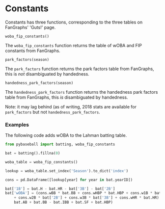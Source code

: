 # Constants

Constants has three functions, corresponding to the three tables on FanGraphs' 'Guts!' page.

`woba_fip_constants()`

The `woba_fip_constants` function returns the table of wOBA and FIP constants from FanGraphs.

`park_factors(season)`

The `park_factors` function returns the park factors table from FanGraphs, this is *not* disambiguated by handedness.

`handedness_park_factors(season)`

The `handedness_park_factors` function returns the handedness park factors table from FanGraphs, this *is* disambiguated by handedness.

Note: it may lag behind (as of writing, 2018 stats are available for `park_factors` but not `handedness_park_factors`.

### Examples

The following code adds wOBA to the Lahman batting table.

```python
from pybaseball import batting, woba_fip_constants

bat = batting().fillna(0)

woba_table = woba_fip_constants()

lookup = woba_table.set_index('Season').to_dict('index')

cons = pd.DataFrame([lookup[year] for year in bat.yearID])

bat['1B'] = bat.H - bat.HR - bat['3B'] - bat['2B']
bat['wOBA'] = (cons.wBB * bat.BB + cons.wHBP * bat.HBP + cons.w1B * bat['1B']
    + cons.w2B * bat['2B'] + cons.w3B * bat['3B'] + cons.wHR * bat.HR) / (
    bat.AB + bat.BB - bat.IBB + bat.SF + bat.HBP)
```
